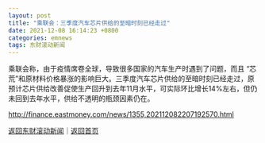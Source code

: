 ```yaml
---
layout: post
title: "乘联会：三季度汽车芯片供给的至暗时刻已经走过"
date: 2021-12-08 16:14:23 +0800
categories: emnews
tags: 东财滚动新闻
---
```


乘联会称，由于疫情席卷全球，导致很多国家的汽车生产时遇到了问题，而且 “芯荒”和原材料价格暴涨的影响巨大。三季度汽车芯片供给的至暗时刻已经走过，原预计芯片供给改善促使生产回升到去年11月水平，可实际环比增长14%左右，但仍未回到去年水平，供给不透明的瓶颈因素仍在。

<http://finance.eastmoney.com/news/1355,202112082207192570.html>

[返回东财滚动新闻](//finews.withounder.com/emnews/)｜[返回首页](//finews.withounder.com/)